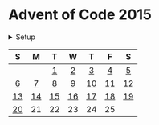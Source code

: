 # Advent of Code 2015

<details>
  <summary>Setup</summary>

  Using [asdf](https://asdf-vm.com/#/):

  ```sh
  asdf plugin add erlang
  asdf plugin add elixir
  asdf install
  ```
</details>

|  S   |  M   |  T   |  W  |  T   |  F   |  S   |
| :--: | :--: | :-:  | :-: | :-:  | :-:  | :-:  |
|      |      | [1]  | [2] | [3]  | [4]  | [5]  |
|  [6] | [7]  | [8]  | [9] | [10] | [11] | [12] |
| [13] | [14] | [15] | [16]| [17] | [18] | [19] |
| [20] | 21   | 22   | 23  | 24   | 25   |      |

[1]: ./lib/2015/1.ex
[2]: ./lib/2015/2.ex
[3]: ./lib/2015/3.ex
[4]: ./lib/2015/4.ex
[5]: ./lib/2015/5.ex
[6]: ./lib/2015/6.ex
[7]: ./lib/2015/7.ex
[8]: ./lib/2015/8.ex
[9]: ./lib/2015/9.ex
[10]: ./lib/2015/10.ex
[11]: ./lib/2015/11.ex
[12]: ./lib/2015/12.ex
[13]: ./lib/2015/13.ex
[14]: ./lib/2015/14.ex
[15]: ./lib/2015/15.ex
[16]: ./lib/2015/16.ex
[17]: ./lib/2015/17.ex
[18]: ./lib/2015/18.ex
[19]: ./lib/2015/19.ex
[20]: ./lib/2015/20.ex
